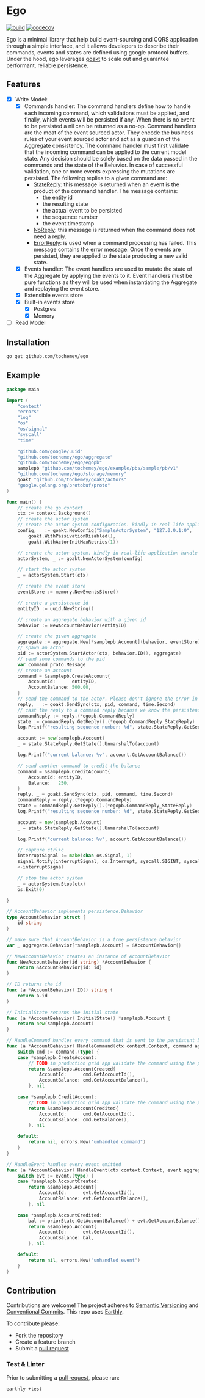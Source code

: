 # Ego

[![build](https://img.shields.io/github/actions/workflow/status/Tochemey/ego/build.yml?branch=main)](https://github.com/Tochemey/ego/actions/workflows/build.yml)
[![codecov](https://codecov.io/gh/Tochemey/ego/branch/main/graph/badge.svg?token=Z5b9gM6Mnt)](https://codecov.io/gh/Tochemey/ego)

Ego is a minimal library that help build event-sourcing and CQRS application through a simple interface, and it allows developers to describe their commands, events and states are defined using google protocol buffers.
Under the hood, ego leverages [goakt](https://github.com/Tochemey/goakt) to scale out and guarantee performant, reliable persistence.

## Features

- [x] Write Model:
    - [x] Commands handler: The command handlers define how to handle each incoming command,
      which validations must be applied, and finally, which events will be persisted if any. When there is no event to be persisted a nil can
      be returned as a no-op. Command handlers are the meat of the event sourced actor.
      They encode the business rules of your event sourced actor and act as a guardian of the Aggregate consistency.
      The command handler must first validate that the incoming command can be applied to the current model state.
      Any decision should be solely based on the data passed in the commands and the state of the Behavior.
      In case of successful validation, one or more events expressing the mutations are persisted. The following replies to a given command are:
        - [StateReply](protos): this message is returned when an event is the product of the command handler. The message contains:
            - the entity id
            - the resulting state
            - the actual event to be persisted
            - the sequence number
            - the event timestamp
        - [NoReply](protos): this message is returned when the command does not need a reply.
        - [ErrorReply](protos): is used when a command processing has failed. This message contains the error message.
      Once the events are persisted, they are applied to the state producing a new valid state.
    - [x] Events handler: The event handlers are used to mutate the state of the Aggregate by applying the events to it.
      Event handlers must be pure functions as they will be used when instantiating the Aggregate and replaying the event store.
    - [x] Extensible events store 
    - [x] Built-in events store
      - [x] Postgres
      - [x] Memory
- [ ] Read Model

## Installation
```bash
go get github.com/tochemey/ego
```

## Example
```go
package main

import (
	"context"
	"errors"
	"log"
	"os"
	"os/signal"
	"syscall"
	"time"

	"github.com/google/uuid"
	"github.com/tochemey/ego/aggregate"
	"github.com/tochemey/ego/egopb"
	samplepb "github.com/tochemey/ego/example/pbs/sample/pb/v1"
	"github.com/tochemey/ego/storage/memory"
	goakt "github.com/tochemey/goakt/actors"
	"google.golang.org/protobuf/proto"
)

func main() {
	// create the go context
	ctx := context.Background()
	// create the actor system
	// create the actor system configuration. kindly in real-life application handle the error
	config, _ := goakt.NewConfig("SampleActorSystem", "127.0.0.1:0",
		goakt.WithPassivationDisabled(),
		goakt.WithActorInitMaxRetries(1))

	// create the actor system. kindly in real-life application handle the error
	actorSystem, _ := goakt.NewActorSystem(config)

	// start the actor system
	_ = actorSystem.Start(ctx)

	// create the event store
	eventStore := memory.NewEventsStore()

	// create a persistence id
	entityID := uuid.NewString()

	// create an aggregate behavior with a given id
	behavior := NewAccountBehavior(entityID)

	// create the given aggregate
	aggregate := aggregate.New[*samplepb.Account](behavior, eventStore)
	// spawn an actor
	pid := actorSystem.StartActor(ctx, behavior.ID(), aggregate)
	// send some commands to the pid
	var command proto.Message
	// create an account
	command = &samplepb.CreateAccount{
		AccountId:      entityID,
		AccountBalance: 500.00,
	}
	// send the command to the actor. Please don't ignore the error in production grid code
	reply, _ := goakt.SendSync(ctx, pid, command, time.Second)
	// cast the reply to a command reply because we know the persistence actor will always send a command reply
	commandReply := reply.(*egopb.CommandReply)
	state := commandReply.GetReply().(*egopb.CommandReply_StateReply)
	log.Printf("resulting sequence number: %d", state.StateReply.GetSequenceNumber())

	account := new(samplepb.Account)
	_ = state.StateReply.GetState().UnmarshalTo(account)

	log.Printf("current balance: %v", account.GetAccountBalance())

	// send another command to credit the balance
	command = &samplepb.CreditAccount{
		AccountId: entityID,
		Balance:   250,
	}
	reply, _ = goakt.SendSync(ctx, pid, command, time.Second)
	commandReply = reply.(*egopb.CommandReply)
	state = commandReply.GetReply().(*egopb.CommandReply_StateReply)
	log.Printf("resulting sequence number: %d", state.StateReply.GetSequenceNumber())

	account = new(samplepb.Account)
	_ = state.StateReply.GetState().UnmarshalTo(account)

	log.Printf("current balance: %v", account.GetAccountBalance())

	// capture ctrl+c
	interruptSignal := make(chan os.Signal, 1)
	signal.Notify(interruptSignal, os.Interrupt, syscall.SIGINT, syscall.SIGTERM)
	<-interruptSignal

	// stop the actor system
	_ = actorSystem.Stop(ctx)
	os.Exit(0)

}

// AccountBehavior implements persistence.Behavior
type AccountBehavior struct {
	id string
}

// make sure that AccountBehavior is a true persistence behavior
var _ aggregate.Behavior[*samplepb.Account] = &AccountBehavior{}

// NewAccountBehavior creates an instance of AccountBehavior
func NewAccountBehavior(id string) *AccountBehavior {
	return &AccountBehavior{id: id}
}

// ID returns the id
func (a *AccountBehavior) ID() string {
	return a.id
}

// InitialState returns the initial state
func (a *AccountBehavior) InitialState() *samplepb.Account {
	return new(samplepb.Account)
}

// HandleCommand handles every command that is sent to the persistent behavior
func (a *AccountBehavior) HandleCommand(ctx context.Context, command aggregate.Command, priorState *samplepb.Account) (event aggregate.Event, err error) {
	switch cmd := command.(type) {
	case *samplepb.CreateAccount:
		// TODO in production grid app validate the command using the prior state
		return &samplepb.AccountCreated{
			AccountId:      cmd.GetAccountId(),
			AccountBalance: cmd.GetAccountBalance(),
		}, nil

	case *samplepb.CreditAccount:
		// TODO in production grid app validate the command using the prior state
		return &samplepb.AccountCredited{
			AccountId:      cmd.GetAccountId(),
			AccountBalance: cmd.GetBalance(),
		}, nil

	default:
		return nil, errors.New("unhandled command")
	}
}

// HandleEvent handles every event emitted
func (a *AccountBehavior) HandleEvent(ctx context.Context, event aggregate.Event, priorState *samplepb.Account) (state *samplepb.Account, err error) {
	switch evt := event.(type) {
	case *samplepb.AccountCreated:
		return &samplepb.Account{
			AccountId:      evt.GetAccountId(),
			AccountBalance: evt.GetAccountBalance(),
		}, nil

	case *samplepb.AccountCredited:
		bal := priorState.GetAccountBalance() + evt.GetAccountBalance()
		return &samplepb.Account{
			AccountId:      evt.GetAccountId(),
			AccountBalance: bal,
		}, nil

	default:
		return nil, errors.New("unhandled event")
	}
}

```

## Contribution
Contributions are welcome!
The project adheres to [Semantic Versioning](https://semver.org) and [Conventional Commits](https://www.conventionalcommits.org/en/v1.0.0/).
This repo uses [Earthly](https://earthly.dev/get-earthly).

To contribute please:
- Fork the repository
- Create a feature branch
- Submit a [pull request](https://help.github.com/articles/using-pull-requests)

### Test & Linter
Prior to submitting a [pull request](https://help.github.com/articles/using-pull-requests), please run:
```bash
earthly +test
```
